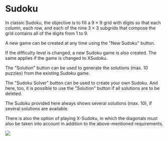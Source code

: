 # Sudoku

In classic Sudoku, the objective is to fill a 9 × 9 grid with digits so that each column, each row, and each of the nine 3 × 3 subgrids that compose the grid contains all of the digits from 1 to 9. 

A new game can be created at any time using the "New Sudoku" button. 

If the difficulty level is changed, a new Sudoku game is also created. The same applies if the game is changed to XSudoku.

The "Solution" button can be used to generate the solutions (max. 10 puzzles) from the existing Sudoku game.

The "Sudoku Solver" button can be used to create your own Sudoku. And here, too, it is possible to use the "Solution" button if all solutions are to be deleted.

The Sudoku provided here always shows several solutions (max. 10), if several solutions are available.

There is also the option of playing X-Sudoku, in which the diagonals must also be taken into account in addition to the above-mentioned requirements.

![](https://github.com/michelenatale/Games/blob/main/Strategic/Sudoku/Documentation/Sudoku_Doc_Animation2.gif)

